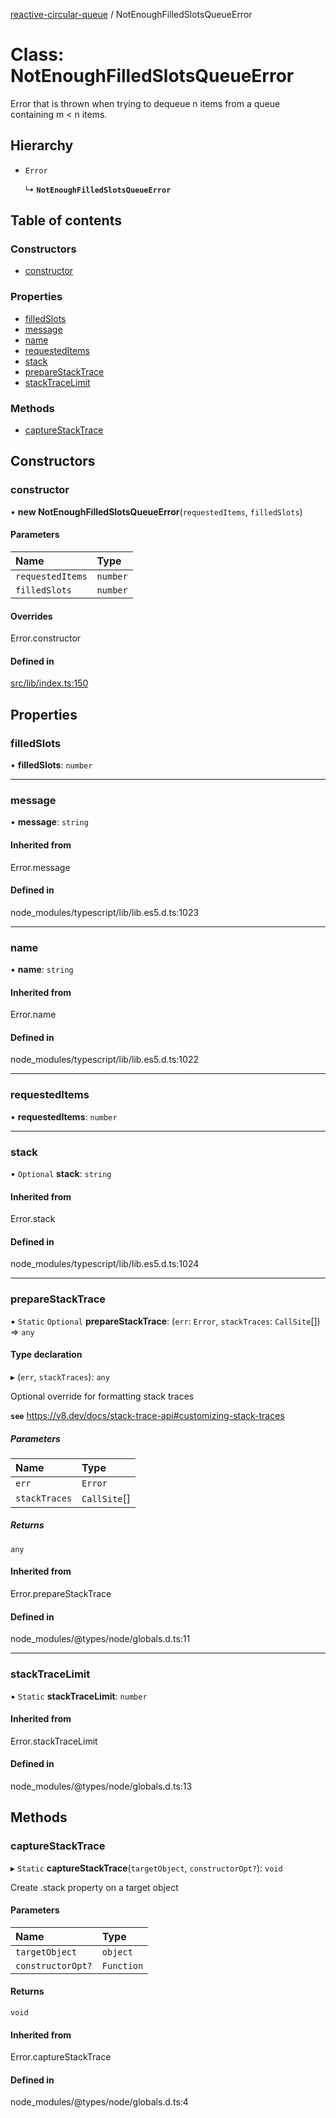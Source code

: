 [reactive-circular-queue](../README.md) / NotEnoughFilledSlotsQueueError

# Class: NotEnoughFilledSlotsQueueError

Error that is thrown when trying to dequeue n items from a queue containing m < n items.

## Hierarchy

- `Error`

  ↳ **`NotEnoughFilledSlotsQueueError`**

## Table of contents

### Constructors

- [constructor](NotEnoughFilledSlotsQueueError.md#constructor)

### Properties

- [filledSlots](NotEnoughFilledSlotsQueueError.md#filledslots)
- [message](NotEnoughFilledSlotsQueueError.md#message)
- [name](NotEnoughFilledSlotsQueueError.md#name)
- [requestedItems](NotEnoughFilledSlotsQueueError.md#requesteditems)
- [stack](NotEnoughFilledSlotsQueueError.md#stack)
- [prepareStackTrace](NotEnoughFilledSlotsQueueError.md#preparestacktrace)
- [stackTraceLimit](NotEnoughFilledSlotsQueueError.md#stacktracelimit)

### Methods

- [captureStackTrace](NotEnoughFilledSlotsQueueError.md#capturestacktrace)

## Constructors

### constructor

• **new NotEnoughFilledSlotsQueueError**(`requestedItems`, `filledSlots`)

#### Parameters

| Name | Type |
| :------ | :------ |
| `requestedItems` | `number` |
| `filledSlots` | `number` |

#### Overrides

Error.constructor

#### Defined in

[src/lib/index.ts:150](https://github.com/cdellacqua/reactive-circular-queue.js/blob/main/src/lib/index.ts#L150)

## Properties

### filledSlots

• **filledSlots**: `number`

___

### message

• **message**: `string`

#### Inherited from

Error.message

#### Defined in

node_modules/typescript/lib/lib.es5.d.ts:1023

___

### name

• **name**: `string`

#### Inherited from

Error.name

#### Defined in

node_modules/typescript/lib/lib.es5.d.ts:1022

___

### requestedItems

• **requestedItems**: `number`

___

### stack

• `Optional` **stack**: `string`

#### Inherited from

Error.stack

#### Defined in

node_modules/typescript/lib/lib.es5.d.ts:1024

___

### prepareStackTrace

▪ `Static` `Optional` **prepareStackTrace**: (`err`: `Error`, `stackTraces`: `CallSite`[]) => `any`

#### Type declaration

▸ (`err`, `stackTraces`): `any`

Optional override for formatting stack traces

**`see`** https://v8.dev/docs/stack-trace-api#customizing-stack-traces

##### Parameters

| Name | Type |
| :------ | :------ |
| `err` | `Error` |
| `stackTraces` | `CallSite`[] |

##### Returns

`any`

#### Inherited from

Error.prepareStackTrace

#### Defined in

node_modules/@types/node/globals.d.ts:11

___

### stackTraceLimit

▪ `Static` **stackTraceLimit**: `number`

#### Inherited from

Error.stackTraceLimit

#### Defined in

node_modules/@types/node/globals.d.ts:13

## Methods

### captureStackTrace

▸ `Static` **captureStackTrace**(`targetObject`, `constructorOpt?`): `void`

Create .stack property on a target object

#### Parameters

| Name | Type |
| :------ | :------ |
| `targetObject` | `object` |
| `constructorOpt?` | `Function` |

#### Returns

`void`

#### Inherited from

Error.captureStackTrace

#### Defined in

node_modules/@types/node/globals.d.ts:4
